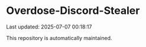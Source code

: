 # Overdose-Discord-Stealer

Last updated: 2025-07-07 00:18:17

This repository is automatically maintained.
